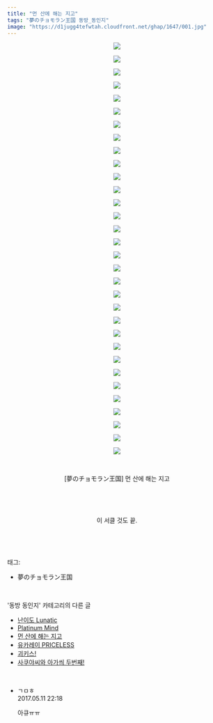 ```yaml
---
title: "먼 산에 해는 지고"
tags: "夢のチョモラン王国 동방_동인지"
image: "https://d1jugg4tefwtah.cloudfront.net/ghap/1647/001.jpg"
---
```

<div class="article">
<p style="text-align: center; clear: none; float: none;"><img src="{{ site.imgserver11 }}/ghap/1647/001.jpg"/></p>
<p style="text-align: center; clear: none; float: none;"><img src="{{ site.imgserver11 }}/ghap/1647/002.jpg"/></p>
<p style="text-align: center; clear: none; float: none;"><img src="{{ site.imgserver11 }}/ghap/1647/003.jpg"/></p>
<p style="text-align: center; clear: none; float: none;"><img src="{{ site.imgserver11 }}/ghap/1647/004.jpg"/></p>
<p style="text-align: center; clear: none; float: none;"><img src="{{ site.imgserver11 }}/ghap/1647/005.jpg"/></p>
<p style="text-align: center; clear: none; float: none;"><img src="{{ site.imgserver11 }}/ghap/1647/006.jpg"/></p>
<p style="text-align: center; clear: none; float: none;"><img src="{{ site.imgserver11 }}/ghap/1647/007.jpg"/></p>
<p style="text-align: center; clear: none; float: none;"><img src="{{ site.imgserver11 }}/ghap/1647/008.jpg"/></p>
<p style="text-align: center; clear: none; float: none;"><img src="{{ site.imgserver11 }}/ghap/1647/009.jpg"/></p>
<p style="text-align: center; clear: none; float: none;"><img src="{{ site.imgserver11 }}/ghap/1647/010.jpg"/></p>
<p style="text-align: center; clear: none; float: none;"><img src="{{ site.imgserver11 }}/ghap/1647/011.jpg"/></p>
<p style="text-align: center; clear: none; float: none;"><img src="{{ site.imgserver11 }}/ghap/1647/012.jpg"/></p>
<p style="text-align: center; clear: none; float: none;"><img src="{{ site.imgserver11 }}/ghap/1647/013.jpg"/></p>
<p style="text-align: center; clear: none; float: none;"><img src="{{ site.imgserver11 }}/ghap/1647/014.jpg"/></p>
<p style="text-align: center; clear: none; float: none;"><img src="{{ site.imgserver11 }}/ghap/1647/015.jpg"/></p>
<p style="text-align: center; clear: none; float: none;"><img src="{{ site.imgserver11 }}/ghap/1647/016.jpg"/></p>
<p style="text-align: center; clear: none; float: none;"><img src="{{ site.imgserver11 }}/ghap/1647/017.jpg"/></p>
<p style="text-align: center; clear: none; float: none;"><img src="{{ site.imgserver11 }}/ghap/1647/018.jpg"/></p>
<p style="text-align: center; clear: none; float: none;"><img src="{{ site.imgserver11 }}/ghap/1647/019.jpg"/></p>
<p style="text-align: center; clear: none; float: none;"><img src="{{ site.imgserver11 }}/ghap/1647/020.jpg"/></p>
<p style="text-align: center; clear: none; float: none;"><img src="{{ site.imgserver11 }}/ghap/1647/021.jpg"/></p>
<p style="text-align: center; clear: none; float: none;"><img src="{{ site.imgserver11 }}/ghap/1647/022.jpg"/></p>
<p style="text-align: center; clear: none; float: none;"><img src="{{ site.imgserver11 }}/ghap/1647/023.jpg"/></p>
<p style="text-align: center; clear: none; float: none;"><img src="{{ site.imgserver11 }}/ghap/1647/024.jpg"/></p>
<p style="text-align: center; clear: none; float: none;"><img src="{{ site.imgserver11 }}/ghap/1647/025.jpg"/></p>
<p style="text-align: center; clear: none; float: none;"><img src="{{ site.imgserver11 }}/ghap/1647/026.jpg"/></p>
<p style="text-align: center; clear: none; float: none;"><img src="{{ site.imgserver11 }}/ghap/1647/027.jpg"/></p>
<p style="text-align: center; clear: none; float: none;"><img src="{{ site.imgserver11 }}/ghap/1647/028.jpg"/></p>
<p style="text-align: center; clear: none; float: none;"><img src="{{ site.imgserver11 }}/ghap/1647/029.jpg"/></p>
<p style="text-align: center; clear: none; float: none;"><img src="{{ site.imgserver11 }}/ghap/1647/030.jpg"/></p>
<p style="text-align: center; clear: none; float: none;"><img src="{{ site.imgserver11 }}/ghap/1647/031.jpg"/></p>
<p style="text-align: center; clear: none; float: none;"><img src="{{ site.imgserver11 }}/ghap/1647/032.jpg"/></p>
<p style="text-align: center; clear: none; float: none;"><br/></p>
<p style="text-align: center; clear: none; float: none;">[夢のチョモラン王国] 먼 산에 해는 지고</p>
<p style="text-align: center; clear: none; float: none;"><br/></p>
<p style="text-align: center; clear: none; float: none;"><br/></p>
<p style="text-align: center; clear: none; float: none;">이 서클 것도 끝.</p>
<p><br/></p>
</div><br/>
<div class="tagTrail">
<p>태그: </p>
<ul>
<li>夢のチョモラン王国</li>
</ul>
</div><br/>
<div class="another">
<p>'동방 동인지' 카테고리의 다른 글</p>
<ul>
<li><a href="/ghap_1650">난이도 Lunatic</a></li>
<li><a href="/ghap_1648">Platinum Mind</a></li>
<li><a href="/ghap_1647">먼 산에 해는 지고</a></li>
<li><a href="/ghap_1642">유카레이 PRICELESS</a></li>
<li><a href="/ghap_1641">괴키스!</a></li>
<li><a href="/ghap_1640">사쿠야씨와 아가씌 두번째!</a></li>
</ul>
</div><br/>
<div class="cb_module cb_fluid">
<div class="cb_wrt cb_profile">
<div class="comment">
<ul>
<li class="cb_thumb_off" id="comment14986697">
<div class="cb_comment_area">
<div class="cb_info_area">
<div class="cb_section">
<span class="cb_nick_name">ㄱㅁㅎ</span>
</div>
<div class="cb_section">
<span class="cb_date">2017.05.11 22:18 </span>
</div>
</div>
<div class="cb_dsc_comment">
<p class="cb_dsc">
											아큐ㅠㅠ
										</p>
</div>
</div></li>
</ul>
</div>
</div><!-- commentList close -->
</div><br/>

